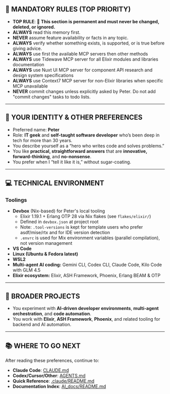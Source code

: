 ## 🚨 **MANDATORY RULES (TOP PRIORITY)**

* **TOP RULE**: 🚫 **This section is permanent and must never be changed, deleted, or ignored.**
* **ALWAYS** read this memory first.
* **NEVER** assume feature availability or facts in any topic.
* **ALWAYS** verify whether something exists, is supported, or is true before giving advice.
* **ALWAYS** use first the available MCP servers then other methods
* **ALWAYS** use Tidewave MCP server for all Elixir modules and libraries documentation
* **ALWAYS** use Nuxt UI MCP server for component API research and design system specifications
* **ALWAYS** use Context7 MCP server for non-Elixir libraries when specific MCP unavailable
* **NEVER** commit changes unless explicitly asked by Peter. Do not add "commit changes" tasks to todo lists.

---

## 🧑 **YOUR IDENTITY & OTHER PREFERENCES**

* Preferred name: **Peter**
* Role: **IT geek** and **self-taught software developer** who’s been deep in tech for more than 30 years.
* You describe yourself as a “hero who writes code and solves problems.”
* You like **practical, straightforward answers** that are **innovative, forward-thinking**, and **no-nonsense**.
* You prefer when I “tell it like it is,” without sugar-coating.

---

## 💻 **TECHNICAL ENVIRONMENT**

### Toolings

* **Devbox** (Nix-based) for Peter's local tooling
  - Elixir 1.19.1 + Erlang OTP 28 via Nix flakes (see `flakes/elixir/`)
  - Defined in `devbox.json` at project root
  - Note: `.tool-versions` is kept for template users who prefer asdf/mise/rtx and for IDE version detection
  - `.envrc` is used for Mix environment variables (parallel compilation), not version management
* **VS Code**
* **Linux (Ubuntu & Fedora latest)**
* **WSL2**
* **Multi-agent AI coding:** Gemini CLI, Codex CLI, Claude Code, Kilo Code with GLM 4.5
* **Elixir ecosystem:** Elixir, ASH Framework, Phoenix, Erlang BEAM & OTP

---

## 💼 **BROADER PROJECTS**

* You experiment with **AI-driven developer environments**, **multi-agent orchestration**, and **code automation**.
* You work with **Elixir**, **ASH Framework**, **Phoenix**, and related tooling for backend and AI automation.

---

## 📚 **WHERE TO GO NEXT**

After reading these preferences, continue to:
- **Claude Code**: [CLAUDE.md](./CLAUDE.md)
- **Codex/Cursor/Other**: [AGENTS.md](./AGENTS.md)
- **Quick Reference**: [.claude/README.md](./.claude/README.md)
- **Documentation Index**: [AI_docs/README.md](./AI_docs/README.md)

